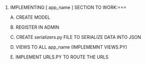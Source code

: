 1. IMPLEMENTING [ app_name ] SECTION TO WORK:===

     A.  CREATE MODEL
     
     B.  REGISTER IN ADMIN
     
     C.  CREATE serializers.py FILE TO SERIALIZE DATA INTO JSON 
     
     D.  VIEWS TO ALL app_name (IMPLEMEMNT VIEWS.PY)
     
     E.  IMPLEMENT URLS.PY TO ROUTE THE URLS
